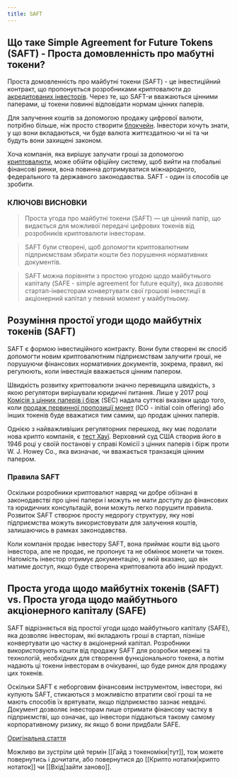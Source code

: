 ```yaml
---
title: SAFT
---
```


## Що таке Simple Agreement for Future Tokens (SAFT) - Проста домовленність про мабутні токени? 

Проста домовленність про майбутні токени (SAFT) - це інвестиційний контракт, що пропонується розробниками криптовалюти до [акредитованих інвесторів](https://www.investopedia.com/terms/a/accreditedinvestor.asp). 
Через те, що SAFT-и вважаються цінними паперами, ці токени повинні відповідати нормам цінних паперів.

Для залучення коштів за допомогою продажу цифрової валюти, потрібно більше, ніж просто створити [блокчейн](https://www.investopedia.com/terms/b/blockchain.asp). Інвестори хочуть знати, у що вони вкладаються, чи буде валюта життєздатною чи ні та чи будуть вони захищені законом.

Хоча компанія, яка вирішує залучати гроші за допомогою [криптовалюти](https://www.investopedia.com/terms/c/cryptocurrency.asp), може обійти офіційну систему, щоб вийти на глобальні фінансові ринки, вона повинна дотримуватися міжнародного, федерального та державного законодавства. SAFT - один із способів це зробити.

### КЛЮЧОВІ ВИСНОВКИ

> Проста угода про майбутні токени (SAFT) — це цінний папір, що видається для можливої передачі цифрових токенів від розробників криптовалюти інвесторам.

> SAFT були створені, щоб допомогти криптовалютним підприємствам збирати кошти без порушення нормативних документів.

> SAFT можна порівняти з простою угодою щодо майбутнього капіталу (SAFE - simple agreement for future equity), яка дозволяє стартап-інвесторам конвертувати свої грошові інвестиції в акціонерний капітал у певний момент у майбутньому.

## Розуміння простої угоди щодо майбутніх токенів (SAFT)

SAFT є формою інвестиційного контракту. Вони були створені як спосіб допомогти новим криптовалютним підприємствам залучити гроші, не порушуючи фінансових нормативних документів, зокрема, правил, які регулюють, коли інвестиція вважається цінним папером.

Швидкість розвитку криптовалюти значно перевищила швидкість, з якою регулятори вирішували юридичні питання. Лише у 2017 році [Комісія з цінних паперів і бірж](https://www.investopedia.com/terms/s/sec.asp) (SEC) надала суттєві вказівки щодо того, коли [продаж первинної пропозиції монет](https://www.investopedia.com/terms/i/initial-coin-offering-ico.asp) (ICO - initial coin offering) або інших токенів буде вважатися тим самим, що продаж цінних паперів.

Однією з найважливіших регуляторних перешкод, яку має подолати нова крипто компанія, є [тест Хауї](https://www.investopedia.com/terms/h/howey-test.asp). Верховний суд США створив його в 1946 році у своїй постанові у справі Комісії з цінних паперів і бірж проти W. J. Howey Co., яка визначає, чи вважається транзакція цінним папером.

### Правила SAFT 

Оскільки розробники криптовалют навряд чи добре обізнані в законодавстві про цінні папери і можуть не мати доступу до фінансових та юридичних консультацій, вони можуть легко порушити правила. Розвиток SAFT створює просту недорогу структуру, яку нові підприємства можуть використовувати для залучення коштів, залишаючись в рамках законодавства.

Коли компанія продає інвестору SAFT, вона приймає кошти від цього інвестора, але не продає, не пропонує та не обмінює монети чи токен. Натомість інвестор отримує документацію, у якій вказано, що він матиме доступ, якщо буде створена криптовалюта або інший продукт.

## Проста угода щодо майбутніх токенів (SAFT) vs. Проста угода щодо майбутнього акціонерного капіталу (SAFE)

SAFT відрізняється від простої угоди щодо майбутнього капіталу (SAFE), яка дозволяє інвесторам, які вкладають гроші в стартап, пізніше конвертувати цю частку в акціонерний капітал. Розробники використовують кошти від продажу SAFT для розробки мережі та технологій, необхідних для створення функціонального токена, а потім надають ці токени інвесторам в очікуванні, що буде ринок для продажу цих токенів.

Оскільки SAFT є неборговим фінансовим інструментом, інвестори, які купують SAFT, стикаються з можливістю втратити свої гроші та не мають способів їх врятувати, якщо підприємство зазнає невдачі. Документ дозволяє інвесторам лише отримати фінансову частку в підприємстві, що означає, що інвестори піддаються такому самому корпоративному ризику, як якщо б вони придбали SAFE.

[Оригінальна стаття](https://www.investopedia.com/terms/s/simple-agreement-future-tokens-saft.asp)

Можливо ви зустріли цей термін [[Гайд з токеноміки|тут]], тож можете повернутись і дочитати, або повернутися до [[Крипто нотатки|крипто нотаток]] чи [[Вхід|зайти заново]].